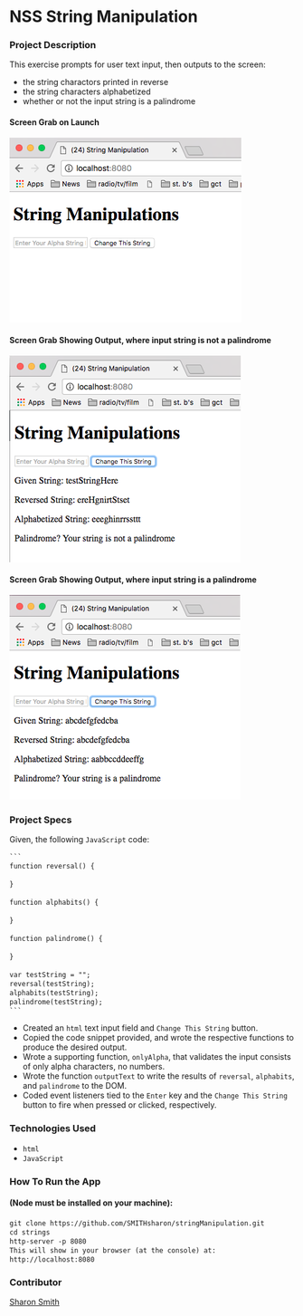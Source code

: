 # NSS String Manipulation

### Project Description 
This exercise prompts for user text input, then outputs to the screen:
- the string charactors printed in reverse
- the string characters alphabetized
- whether or not the input string is a palindrome


#### Screen Grab on Launch
![Screen Grab on Launch](https://raw.githubusercontent.com/SMITHsharon/stringManipulation/screens/screens/String%20Manipulation%20on%20Launch.png)

#### Screen Grab Showing Output, where input string is not a palindrome
![Screen Grab Output, Not a Palindrome](https://raw.githubusercontent.com/SMITHsharon/stringManipulation/screens/screens/String%20Manipulation%20Not%20Palindrome.png)

#### Screen Grab Showing Output, where input string is a palindrome
![Screen Grab Output, String Is a Palindrome](https://raw.githubusercontent.com/SMITHsharon/stringManipulation/screens/screens/String%20Manipulation%20w%20Palindrome.png)


### Project Specs
Given, the following `JavaScript` code:

	```
	function reversal() {

	}

	function alphabits() {

	}

	function palindrome() {

	}

	var testString = "";
	reversal(testString);
	alphabits(testString);
	palindrome(testString);
	```

- Created an `html` text input field and `Change This String` button. 
- Copied the code snippet provided, and wrote the respective functions to produce the desired output. 
- Wrote a supporting function, `onlyAlpha`, that validates the input consists of only alpha characters, no numbers. 
- Wrote the function `outputText` to write the results of `reversal`, `alphabits`, and `palindrome` to the DOM.
- Coded event listeners tied to the `Enter` key and the `Change This String` button to fire when pressed or clicked, respectively. 


### Technologies Used
- `html`
- `JavaScript`


### How To Run the App
#### (Node must be installed on your machine):
```
git clone https://github.com/SMITHsharon/stringManipulation.git
cd strings
http-server -p 8080
This will show in your browser (at the console) at: http://localhost:8080
```


### Contributor
[Sharon Smith](https://github.com/SMITHsharon)

